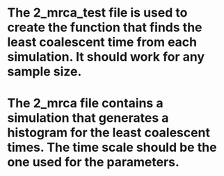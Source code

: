 # The 2_mrca_test file is used to create the function that finds the least coalescent time from each simulation.  It should work for any sample size.
# The 2_mrca file contains a simulation that generates a histogram for the least coalescent times.  The time scale should be the one used for the parameters.
